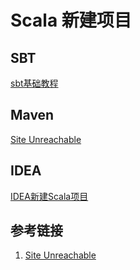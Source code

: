 # Scala 新建项目

## SBT

[sbt基础教程](work/programming/Scala/tools/sbt基础教程.md)

## Maven

[Site Unreachable](https://docs.scala-lang.org/tutorials/scala-with-maven.html)

## IDEA

[IDEA新建Scala项目](work/tools/IT/JetBrains/IDEA/IDEA新建Scala项目.md)

## 参考链接

1. [Site Unreachable](https://docs.scala-lang.org/tutorials/scala-with-maven.html)